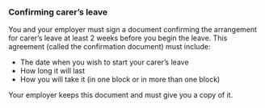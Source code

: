 ###  Confirming carer’s leave

You and your employer must sign a document confirming the arrangement for
carer’s leave at least 2 weeks before you begin the leave. This agreement
(called the confirmation document) must include:

  * The date when you wish to start your carer’s leave 
  * How long it will last 
  * How you will take it (in one block or in more than one block) 

Your employer keeps this document and must give you a copy of it.
